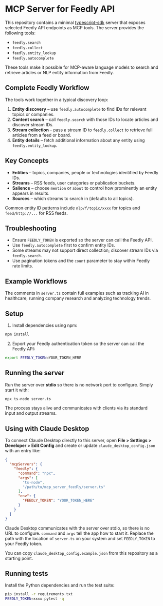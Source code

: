 # MCP Server for Feedly API

This repository contains a minimal [typescript-sdk](https://github.com/modelcontextprotocol/typescript-sdk) server that exposes selected Feedly API endpoints as MCP tools. The server provides the following tools:

- `feedly.search`
- `feedly.collect`
- `feedly.entity_lookup`
- `feedly.autocomplete`

These tools make it possible for MCP-aware language models to search and retrieve articles or NLP entity information from Feedly.

## Complete Feedly Workflow

The tools work together in a typical discovery loop:

1. **Entity discovery** – use `feedly.autocomplete` to find IDs for relevant topics or companies.
2. **Content search** – call `feedly.search` with those IDs to locate articles and discover stream IDs.
3. **Stream collection** – pass a stream ID to `feedly.collect` to retrieve full articles from a feed or board.
4. **Entity details** – fetch additional information about any entity using `feedly.entity_lookup`.

## Key Concepts

- **Entities** – topics, companies, people or technologies identified by Feedly IDs.
- **Streams** – RSS feeds, user categories or publication buckets.
- **Salience** – choose `mention` or `about` to control how prominently an entity appears in results.
- **Sources** – which streams to search in (defaults to all topics).

Common entity ID patterns include `nlp/f/topic/xxxx` for topics and `feed/http://...` for RSS feeds.

## Troubleshooting

- Ensure `FEEDLY_TOKEN` is exported so the server can call the Feedly API.
- Use `feedly.autocomplete` first to confirm entity IDs.
- Some streams may not support direct collection; discover stream IDs via `feedly.search`.
- Use pagination tokens and the `count` parameter to stay within Feedly rate limits.

## Example Workflows

The comments in `server.ts` contain full examples such as tracking AI in healthcare, running company research and analyzing technology trends.
## Setup

1. Install dependencies using npm:

```bash
npm install
```

2. Export your Feedly authentication token so the server can call the Feedly API:

```bash
export FEEDLY_TOKEN=YOUR_TOKEN_HERE
```

## Running the server

Run the server over **stdio** so there is no network port to configure. Simply start it with:

```bash
npx ts-node server.ts
```

The process stays alive and communicates with clients via its standard input and output streams.

## Using with Claude Desktop

To connect Claude Desktop directly to this server, open **File > Settings > Developer > Edit Config** and
create or update `claude_desktop_config.json` with an entry like:

```json
{
  "mcpServers": {
    "feedly": {
      "command": "npx",
      "args": [
        "ts-node",
        "/path/to/mcp_server_feedly/server.ts"
      ],
      "env": {
        "FEEDLY_TOKEN": "YOUR_TOKEN_HERE"
      }
    }
  }
}
```

Claude Desktop communicates with the server over stdio, so there is no URL to configure. `command` and `args` tell the app how to start it. Replace the path with the location of `server.ts` on your system and set `FEEDLY_TOKEN` to your Feedly token.

You can copy `claude_desktop_config.example.json` from this repository as a starting point.

## Running tests

Install the Python dependencies and run the test suite:

```bash
pip install -r requirements.txt
FEEDLY_TOKEN=xxxx pytest -q
```
